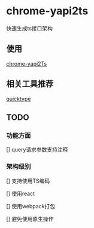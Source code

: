 # chrome-yapi2ts
快速生成ts接口架构

## 使用
[chrome-yapi2Ts](https://xiaomawang.feishu.cn/docx/YvEkdmJNGoIPUcxGobocWazRnKe)

##  相关工具推荐
[quicktype](https://app.quicktype.io/)

## TODO
### 功能方面
[] query请求参数支持注释
### 架构级别

[] 支持使用TS编码

[] 使用react

[] 使用webpack打包

[] 避免使用原生操作
